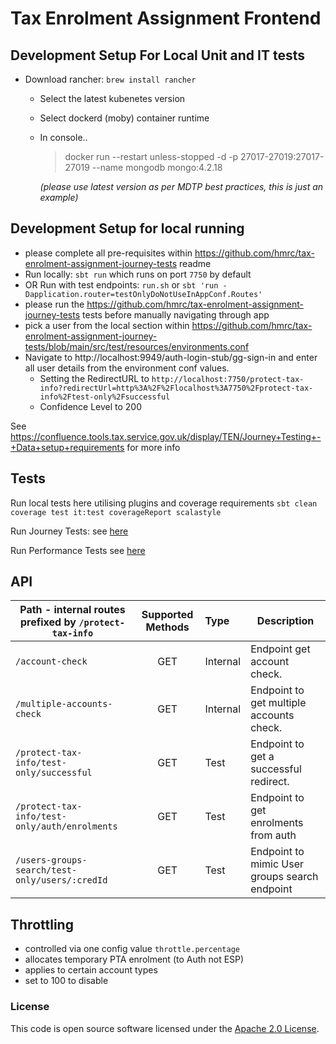 
# Tax Enrolment Assignment Frontend

## Development Setup For Local Unit and IT tests
- Download rancher: `brew install rancher`
  - Select the latest kubenetes version
  - Select dockerd (moby) container runtime
  - In console..
    >docker run --restart unless-stopped -d -p 27017-27019:27017-27019 --name mongodb mongo:4.2.18

     *(please use latest version as per MDTP best practices, this is just an example)*


## Development Setup for local running
- please complete all pre-requisites within https://github.com/hmrc/tax-enrolment-assignment-journey-tests readme
- Run locally: `sbt run` which runs on port `7750` by default
- OR Run with test endpoints: `run.sh` or `sbt 'run -Dapplication.router=testOnlyDoNotUseInAppConf.Routes'`
- please run the https://github.com/hmrc/tax-enrolment-assignment-journey-tests tests before manually navigating through app
- pick a user from the local section within https://github.com/hmrc/tax-enrolment-assignment-journey-tests/blob/main/src/test/resources/environments.conf
- Navigate to http://localhost:9949/auth-login-stub/gg-sign-in and enter all user details from the environment conf values.
  - Setting the RedirectURL to `http://localhost:7750/protect-tax-info?redirectUrl=http%3A%2F%2Flocalhost%3A7750%2Fprotect-tax-info%2Ftest-only%2Fsuccessful`
  - Confidence Level to 200

See https://confluence.tools.tax.service.gov.uk/display/TEN/Journey+Testing+-+Data+setup+requirements for more info
## Tests
Run local tests here utilising plugins and coverage requirements `sbt clean coverage test it:test coverageReport scalastyle`

Run Journey Tests: see [here](https://github.com/hmrc/tax-enrolment-assignment-journey-tests)

Run Performance Tests see [here](https://github.com/hmrc/tax-enrolment-assignment-performance-tests)



## API

| Path - internal routes prefixed by `/protect-tax-info` | Supported Methods | Type | Description                                   |
|--------------------------------------------------------|:-------------------:|:-------|-----------------------------------------------|
| `/account-check`                                       | GET | Internal | Endpoint get account check.                   |
| `/multiple-accounts-check`                             | GET | Internal | Endpoint to get multiple accounts check.      |
| `/protect-tax-info/test-only/successful `              | GET | Test | Endpoint to get a successful redirect.        |
| `/protect-tax-info/test-only/auth/enrolments `         | GET | Test | Endpoint to get enrolments from auth          |
| `/users-groups-search/test-only/users/:credId `         | GET | Test | Endpoint to mimic User groups search endpoint |

## Throttling
- controlled via one config value `throttle.percentage`
- allocates temporary PTA enrolment (to Auth not ESP)
- applies to certain account types
- set to 100 to disable



### License

This code is open source software licensed under the [Apache 2.0 License]("http://www.apache.org/licenses/LICENSE-2.0.html").